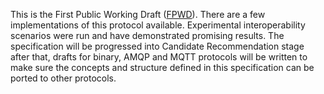 This is the First Public Working Draft
([FPWD](https://www.w3.org/2017/Process-20170301/#working-draft)). There are a
few implementations of this protocol available. Experimental interoperability
scenarios were run and have demonstrated promising results. The specification will be
progressed into Candidate Recommendation stage after that, drafts for binary, AMQP and
MQTT protocols will be written to make sure the concepts and structure defined
in this specification can be ported to other protocols.